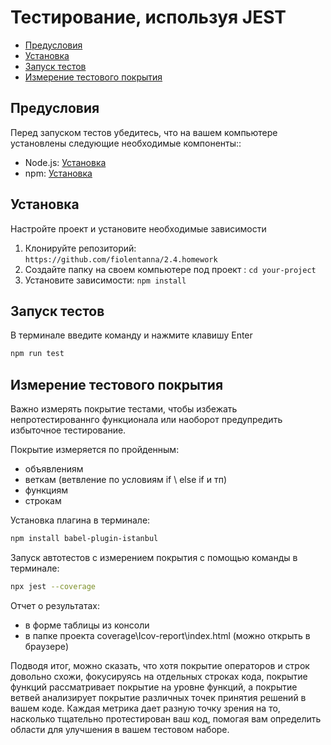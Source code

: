 # Тестирование, используя JEST

- [Предусловия](#предусловия)
- [Установка](#установка)
- [Запуск тестов](#запуск-тестов)
- [Измерение тестового покрытия](#измерение-тестового-покрытия)
  
## Предусловия
Перед запуском тестов убедитесь, что на вашем компьютере установлены следующие необходимые компоненты::
- Node.js: [Установка](https://nodejs.org/)
- npm: [Установка](https://www.npmjs.com/get-npm)

## Установка
Настройте проект и установите необходимые зависимости
1. Клонируйте репозиторий: `https://github.com/fiolentanna/2.4.homework`
2. Создайте папку на своем компьютере под проект : `cd your-project`
3. Установите зависимости: `npm install`


## Запуск тестов
В терминале введите команду и нажмите клавишу Enter
```bash
npm run test
```
## Измерение тестового покрытия
Важно измерять покрытие тестами, чтобы избежать непротестированнго функционала или наоборот предупредить избыточное тестирование.

Покрытие измеряется по пройденным:
- объявлениям
- веткам (ветвление по условиям if \ else if и тп)
- функциям
- строкам

Установка плагина в терминале:
```bash
npm install babel-plugin-istanbul
```
Запуск автотестов с измерением покрытия с помощью команды в терминале:
```bash
npx jest --coverage
```
Отчет о результатах:
- в форме таблицы из консоли
- в папке проекта coverage\Icov-report\index.html (можно открыть в браузере)

Подводя итог, можно сказать, что хотя покрытие операторов и строк довольно схожи, фокусируясь на отдельных строках кода, покрытие функций рассматривает покрытие на уровне функций, а покрытие ветвей анализирует покрытие различных точек принятия решений в вашем коде. Каждая метрика дает разную точку зрения на то, насколько тщательно протестирован ваш код, помогая вам определить области для улучшения в вашем тестовом наборе.

